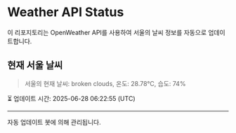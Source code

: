 
# Weather API Status

이 리포지토리는 OpenWeather API를 사용하여 서울의 날씨 정보를 자동으로 업데이트합니다.

## 현재 서울 날씨
> 서울의 현재 날씨: broken clouds, 온도: 28.78°C, 습도: 74%

⏳ 업데이트 시간: 2025-06-28 06:22:55 (UTC)

---
자동 업데이트 봇에 의해 관리됩니다.
